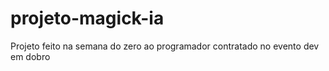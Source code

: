 # projeto-magick-ia
Projeto feito na semana do zero ao programador contratado no evento dev em dobro
